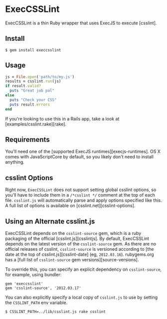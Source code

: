 ExecCSSLint
==========

ExecCSSLint is a thin Ruby wrapper that uses ExecJS to execute [csslint].

Install
-------

```
$ gem install execcsslint
```

Usage
-----

```ruby
js = File.open('path/to/my.js')
results = csslint.run(js)
if result.valid?
  puts "Great job pal"
else
  puts "Check your CSS"
  puts result.errors
end
```

If you're looking to use this in a Rails app, take a look at
[examples/csslint.rake][rake].

Requirements
------------

You'll need one of the [supported ExecJS runtimes][execjs-runtimes]. OS X
comes with JavaScriptCore by default, so you likely don't need to install
anything.

csslint Options
--------------

Right now, `ExecCSSLint` does not support setting global csslint options, so you'll
have to include them in a `/*csslint */` comment at the top of each file.
`csslint.js` will automatically parse and apply options specified like this. A
full list of options is available on [csslint.net][csslint-options].

Using an Alternate csslint.js
----------------------------

ExecCSSLint depends on the `csslint-source` gem, which is a ruby packaging
of the official [csslint.js][csslintjs]. By default, ExecCSSLint depends on the
latest version of the `csslint-source` gem. As there are no official releases
of csslint, `csslint-source` is versioned according to [the date at the top of
csslint.js][csslint-date] (eg, `2012.03.16`). rubygems.org has a [full list of
`csslint-source` gem versions][source-versions].

To override this, you can specify an explicit dependency on `csslint-source`,
for example, using bundler:

```
gem 'execcsslint'
gem 'csslint-source', '2012.03.17'
```

You can also explicitly specify a local copy of `csslint.js` to use by setting
the `CSSLINT_PATH` env variable.

```
$ CSSLINT_PATH=../lib/csslint.js rake csslint
```
